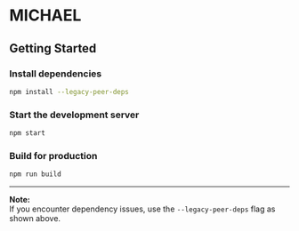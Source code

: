 # MICHAEL

## Getting Started

### Install dependencies

```bash
npm install --legacy-peer-deps
```

### Start the development server

```bash
npm start
```

### Build for production

```bash
npm run build
```

---

**Note:**  
If you encounter dependency issues, use the `--legacy-peer-deps` flag as shown above.